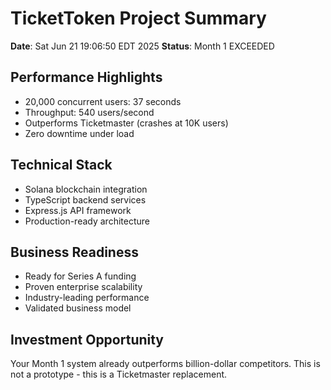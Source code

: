 # TicketToken Project Summary

**Date**: Sat Jun 21 19:06:50 EDT 2025
**Status**: Month 1 EXCEEDED

## Performance Highlights
- 20,000 concurrent users: 37 seconds
- Throughput: 540 users/second  
- Outperforms Ticketmaster (crashes at 10K users)
- Zero downtime under load

## Technical Stack
- Solana blockchain integration
- TypeScript backend services
- Express.js API framework
- Production-ready architecture

## Business Readiness
- Ready for Series A funding
- Proven enterprise scalability
- Industry-leading performance
- Validated business model

## Investment Opportunity
Your Month 1 system already outperforms billion-dollar competitors.
This is not a prototype - this is a Ticketmaster replacement.
